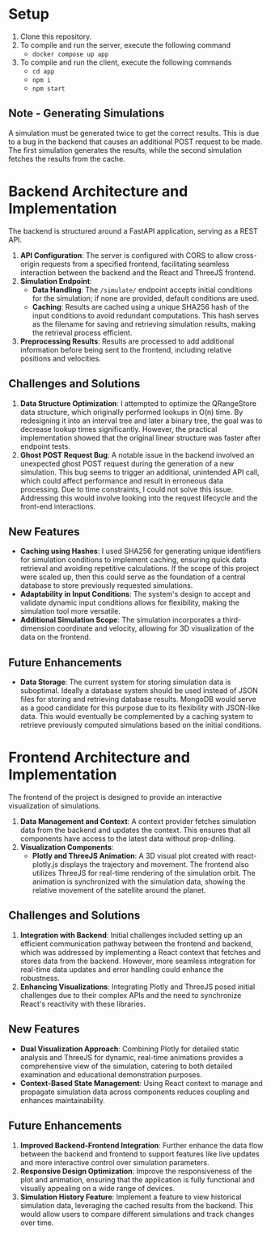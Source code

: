 # Setup

1. Clone this repository.
2. To compile and run the server, execute the following command
   - ```docker compose up app```
3. To compile and run the client, execute the following commands
   - ```cd app```
   - ```npm i```
   - ```npm start```

## Note - Generating Simulations

A simulation must be generated twice to get the correct results. This is due to a bug in the backend that causes an additional POST request to be made. The first simulation generates the results, while the second simulation fetches the results from the cache.

# Backend Architecture and Implementation

The backend is structured around a FastAPI application, serving as a REST API.

1. **API Configuration**: The server is configured with CORS to allow cross-origin requests from a specified frontend, facilitating seamless interaction between the backend and the React and ThreeJS frontend.
2. **Simulation Endpoint**:
   - **Data Handling**: The `/simulate/` endpoint accepts initial conditions for the simulation; if none are provided, default conditions are used.
   - **Caching**: Results are cached using a unique SHA256 hash of the input conditions to avoid redundant computations. This hash serves as the filename for saving and retrieving simulation results, making the retrieval process efficient.
3. **Preprocessing Results**: Results are processed to add additional information before being sent to the frontend, including relative positions and velocities.

## Challenges and Solutions

1. **Data Structure Optimization**: I attempted to optimize the QRangeStore data structure, which originally performed lookups in O(n) time. By redesigning it into an interval tree and later a binary tree, the goal was to decrease lookup times significantly. However, the practical implementation showed that the original linear structure was faster after endpoint tests.
2. **Ghost POST Request Bug**: A notable issue in the backend involved an unexpected ghost POST request during the generation of a new simulation. This bug seems to trigger an additional, unintended API call, which could affect performance and result in erroneous data processing. Due to time constraints, I could not solve this issue. Addressing this would involve looking into the request lifecycle and the front-end interactions.

## New Features

- **Caching using Hashes**: I used SHA256 for generating unique identifiers for simulation conditions to implement caching, ensuring quick data retrieval and avoiding repetitive calculations. If the scope of this project were scaled up, then this could serve as the foundation of a central database to store previously requested simulations.
- **Adaptability in Input Conditions**: The system's design to accept and validate dynamic input conditions allows for flexibility, making the simulation tool more versatile.
- **Additional Simulation Scope**: The simulation incorporates a third-dimension coordinate and velocity, allowing for 3D visualization of the data on the frontend.

## Future Enhancements

- **Data Storage**: The current system for storing simulation data is suboptimal. Ideally a database system should be used instead of JSON files for storing and retrieving database results. MongoDB would serve as a good candidate for this purpose due to its flexibility with JSON-like data. This would eventually be complemented by a caching system to retrieve previously computed simulations based on the initial conditions.

# Frontend Architecture and Implementation

The frontend of the project is designed to provide an interactive visualization of simulations.

1. **Data Management and Context**: A context provider fetches simulation data from the backend and updates the context. This ensures that all components have access to the latest data without prop-drilling.
2. **Visualization Components**:
   - **Plotly and ThreeJS Animation**: A 3D visual plot created with react-plotly.js displays the trajectory and movement. The frontend also utilizes ThreeJS for real-time rendering of the simulation orbit. The animation is synchronized with the simulation data, showing the relative movement of the satellite around the planet.

## Challenges and Solutions

1. **Integration with Backend**: Initial challenges included setting up an efficient communication pathway between the frontend and backend, which was addressed by implementing a React context that fetches and stores data from the backend. However, more seamless integration for real-time data updates and error handling could enhance the robustness.
2. **Enhancing Visualizations**: Integrating Plotly and ThreeJS posed initial challenges due to their complex APIs and the need to synchronize React's reactivity with these libraries.

## New Features

- **Dual Visualization Approach**: Combining Plotly for detailed static analysis and ThreeJS for dynamic, real-time animations provides a comprehensive view of the simulation, catering to both detailed examination and educational demonstration purposes.
- **Context-Based State Management**: Using React context to manage and propagate simulation data across components reduces coupling and enhances maintainability.

## Future Enhancements

1. **Improved Backend-Frontend Integration**: Further enhance the data flow between the backend and frontend to support features like live updates and more interactive control over simulation parameters.
2. **Responsive Design Optimization**: Improve the responsiveness of the plot and animation, ensuring that the application is fully functional and visually appealing on a wide range of devices.
3. **Simulation History Feature**: Implement a feature to view historical simulation data, leveraging the cached results from the backend. This would allow users to compare different simulations and track changes over time.

